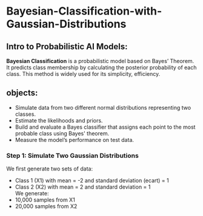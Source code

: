 # Bayesian-Classification-with-Gaussian-Distributions    
## Intro to Probabilistic AI Models:   
**Bayesian Classification** is a probabilistic model based on Bayes’ Theorem.
It predicts class membership by calculating the posterior probability of each class.
This method is widely used for its simplicity, efficiency.  
## objects:   
- Simulate data from two different normal distributions representing two classes.    
- Estimate the likelihoods and priors.    
- Build and evaluate a Bayes classifier that assigns each point to the most probable class using Bayes' theorem.    
- Measure the model’s performance on test data.     
### Step 1: Simulate Two Gaussian Distributions       
We first generate two sets of data:   
- Class 1 (X1) with mean = -2 and standard deviation (ecart) = 1     
- Class 2 (X2) with mean = 2 and standard deviation = 1     
We generate:   
- 10,000 samples from X1    
- 20,000 samples from X2   

